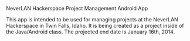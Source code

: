 NeverLAN Hackerspace Project Management Android App

This app is intended to be used for managing projects at the NeverLAN
Hackerspace in Twin Falls, Idaho. It is being created as a project inside
of the Java/Android class. The projected end date is January 16th, 2014. 

